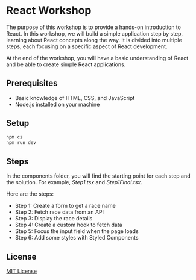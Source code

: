 # React Workshop

The purpose of this workshop is to provide a hands-on introduction to React.
In this workshop, we will build a simple application step by step, learning about React concepts along the way.
It is divided into multiple steps, each focusing on a specific aspect of React development.

At the end of the workshop, you will have a basic understanding of React and be able to create simple React applications.

## Prerequisites

- Basic knowledge of HTML, CSS, and JavaScript
- Node.js installed on your machine

## Setup

```bash
npm ci
npm run dev
```

## Steps

In the components folder, you will find the starting point for each step and the solution. For example, _Step1.tsx_ and _Step1Final.tsx_.

Here are the steps:

- Step 1: Create a form to get a race name
- Step 2: Fetch race data from an API
- Step 3: Display the race details
- Step 4: Create a custom hook to fetch data
- Step 5: Focus the input field when the page loads
- Step 6: Add some styles with Styled Components

## License

[MIT License](https://raw.githubusercontent.com/nicolaserny/react-workshop/main/LICENSE)
